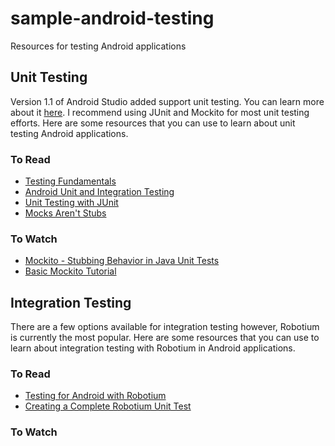# sample-android-testing
Resources for testing Android applications

## Unit Testing ##
Version 1.1 of Android Studio added support unit testing.  You can learn more about it [here](http://tools.android.com/tech-docs/unit-testing-support).  I recommend using JUnit and Mockito for most unit testing efforts.  Here are some resources that you can use to learn about unit testing Android applications.

### To Read ###
* [Testing Fundamentals](http://developer.android.com/tools/testing/testing_android.html)
* [Android Unit and Integration Testing](https://github.com/codepath/android_guides/wiki/Android-Unit-and-Integration-testing)
* [Unit Testing with JUnit](http://www.vogella.com/tutorials/JUnit/article.html)
* [Mocks Aren't Stubs](http://martinfowler.com/articles/mocksArentStubs.html)

### To Watch ###
* [Mockito - Stubbing Behavior in Java Unit Tests](https://youtu.be/DyuWgBHfxNQ?list=PLI1sbl8Xq9-EmfLpXvRdSEZMZ_FTVkMVd)
* [Basic Mockito Tutorial](https://www.youtube.com/watch?v=79eXGJ2rKZs)

## Integration Testing ##
There are a few options available for integration testing however, Robotium is currently the most popular.  Here are some resources that you can use to learn about integration testing with Robotium in Android applications.

### To Read ###
* [Testing for Android with Robotium](http://blog.shinetech.com/2012/09/05/testing-for-android-with-robotium/)
* [Creating a Complete Robotium Unit Test](https://boltingupandroid.wordpress.com/2012/06/17/creating-a-complete-robotium-unit-test/)

### To Watch ###